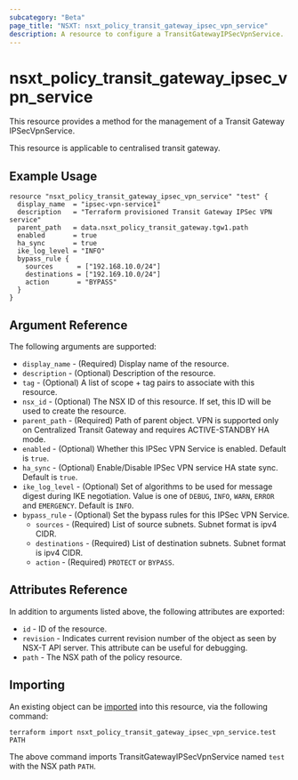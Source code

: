 ```yaml
---
subcategory: "Beta"
page_title: "NSXT: nsxt_policy_transit_gateway_ipsec_vpn_service"
description: A resource to configure a TransitGatewayIPSecVpnService.
---
```


# nsxt_policy_transit_gateway_ipsec_vpn_service

This resource provides a method for the management of a Transit Gateway IPSecVpnService.

This resource is applicable to centralised transit gateway.

## Example Usage

```hcl
resource "nsxt_policy_transit_gateway_ipsec_vpn_service" "test" {
  display_name  = "ipsec-vpn-service1"
  description   = "Terraform provisioned Transit Gateway IPSec VPN service"
  parent_path   = data.nsxt_policy_transit_gateway.tgw1.path
  enabled       = true
  ha_sync       = true
  ike_log_level = "INFO"
  bypass_rule {
    sources      = ["192.168.10.0/24"]
    destinations = ["192.169.10.0/24"]
    action       = "BYPASS"
  }
}
```

## Argument Reference

The following arguments are supported:

* `display_name` - (Required) Display name of the resource.
* `description` - (Optional) Description of the resource.
* `tag` - (Optional) A list of scope + tag pairs to associate with this resource.
* `nsx_id` - (Optional) The NSX ID of this resource. If set, this ID will be used to create the resource.
* `parent_path` - (Required) Path of parent object. VPN is supported only on Centralized Transit Gateway and requires ACTIVE-STANDBY HA mode.
* `enabled` - (Optional) Whether this IPSec VPN Service is enabled. Default is `true`.
* `ha_sync` - (Optional) Enable/Disable IPSec VPN service HA state sync. Default is `true`.
* `ike_log_level` - (Optional) Set of algorithms to be used for message digest during IKE negotiation. Value is one of `DEBUG`, `INFO`, `WARN`, `ERROR` and `EMERGENCY`. Default is `INFO`.
* `bypass_rule` - (Optional) Set the bypass rules for this IPSec VPN Service.
    * `sources` - (Required) List of source subnets. Subnet format is ipv4 CIDR.
    * `destinations` - (Required) List of destination subnets. Subnet format is ipv4 CIDR.
    * `action` - (Required) `PROTECT` or `BYPASS`.

## Attributes Reference

In addition to arguments listed above, the following attributes are exported:

* `id` - ID of the resource.
* `revision` - Indicates current revision number of the object as seen by NSX-T API server. This attribute can be useful for debugging.
* `path` - The NSX path of the policy resource.

## Importing

An existing object can be [imported][docs-import] into this resource, via the following command:

[docs-import]: https://www.terraform.io/cli/import

```shell
terraform import nsxt_policy_transit_gateway_ipsec_vpn_service.test PATH
```

The above command imports TransitGatewayIPSecVpnService named `test` with the NSX path `PATH`.
